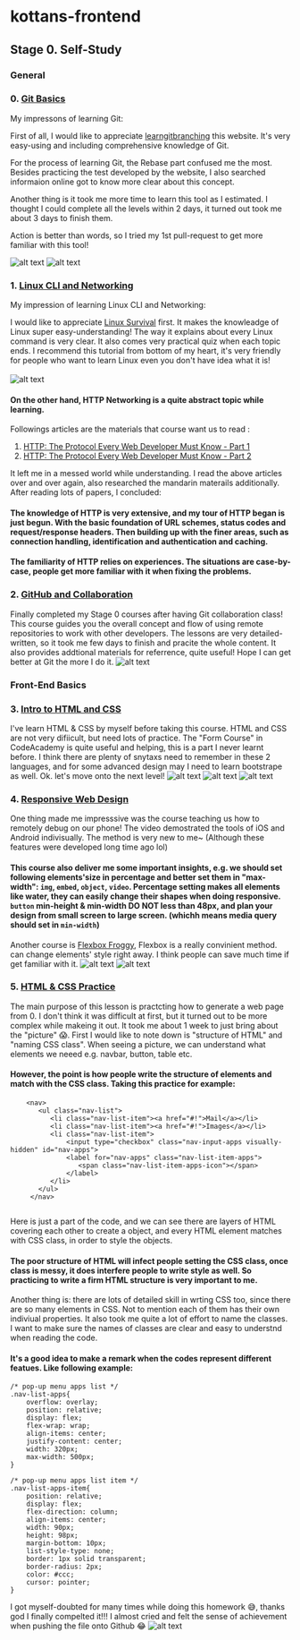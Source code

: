 # kottans-frontend

## Stage 0. Self-Study

### General

### 0. [Git Basics](tasks/git-intro.md) <br>
My impressons of learning Git:

First of all, I would like to appreciate [learngitbranching](https://learngitbranching.js.org/) this website. It's very easy-using and including comprehensive knowledge of Git.

For the process of learning Git, the Rebase part confused me the most. 
Besides practicing the test developed by the website, I also searched informaion online got to know more clear about this concept.

Another thing is it took me more time to learn this tool as I estimated. 
I thought I could complete all the levels within 2 days, it turned out took me about 3 days to finish them.

Action is better than words, so I tried my 1st pull-request to get more familiar with this tool!

![alt text](https://github.com/enidchu/kottans-frontend/blob/main/task_git_basics/1st%20pull%20request.jpg?raw=true)
![alt text](https://github.com/enidchu/kottans-frontend/blob/main/task_git_basics/git%20completed.jpg?raw=true)

###  1. [Linux CLI and Networking](tasks/linux-cli-http.md)
My impression of learning Linux CLI and Networking:

I would like to appreciate [Linux Survival](https://linuxsurvival.com/linux-man-command-exercise/) first. It makes the knowleadge of Linux super easy-understanding! The way it explains about every Linux command is very clear. It also comes very practical quiz when each topic ends. 
I recommend this tutorial from bottom of my heart, it's very friendly for people who want to learn Linux even you don't have idea what it is!  
<br>![alt text](https://github.com/enidchu/kottans-frontend/blob/main/task_linux_cli/Linux%20Survival%20completed.png?raw=true)
<br>
#### On the other hand, HTTP Networking is a quite abstract topic while learning. <br>
Followings articles are the materials that course want us to read :
1. [HTTP: The Protocol Every Web Developer Must Know - Part 1](https://code.tutsplus.com/tutorials/http-the-protocol-every-web-developer-must-know-part-1--net-31177)
2. [HTTP: The Protocol Every Web Developer Must Know - Part 2](https://code.tutsplus.com/tutorials/http-the-protocol-every-web-developer-must-know-part-2--net-31155) <br>

It left me in a messed world while understanding. I read the above articles over and over again, also researched the mandarin materails additionally. After reading lots of papers, I concluded:
#### The knowledge of HTTP is very extensive, and my tour of HTTP began is just begun. With the basic foundation of URL schemes, status codes and request/response headers. Then building up with the finer areas, such as connection handling, identification and authentication and caching. 
#### The familiarity of HTTP relies on experiences. The situations are case-by-case, people get more familiar with it when fixing the problems. 

### 2. [GitHub and Collaboration](tasks/git-collaboration.md)
Finally completed my Stage 0 courses after having Git collaboration class! This course guides you the overall concept and flow of using remote repositories to work with other developers. The lessons are very detailed-written, so it took me few days to finish and pracite the whole content. It also provides addtional materials for referrence, quite useful! Hope I can get better at Git the more I do it.
![alt text](https://github.com/enidchu/kottans-frontend/blob/main/task_git_collaboration/GitHub%20Collaboration%20compelted.png?raw=true)

### Front-End Basics

### 3. [Intro to HTML and CSS](https://github.com/kottans/frontend/blob/master/tasks/html-css-intro.md)
I've learn HTML & CSS by myself before taking this course. HTML and CSS are not very difiicult, but need lots of practice. The "Form Course" in CodeAcademy is quite useful and helping, this is a part I never learnt before. I think there are plenty of snytaxs need to remember in these 2 languages, and for some advanced design may I need to learn bootstrape as well. Ok. let's move onto the next level!
![alt text](https://github.com/enidchu/kottans-frontend/blob/main/task_html_css_intro/HTML%20&%20CSS%20Intro%20Completed.png?raw=true)
![alt text](https://github.com/enidchu/kottans-frontend/blob/main/task_html_css_intro/learn%20HTML%20completed.png?raw=true)
![alt text](https://github.com/enidchu/kottans-frontend/blob/main/task_html_css_intro/learn%20CSS%20completed.png?raw=true)

### 4. [Responsive Web Design](tasks/html-css-responsive.md)
One thing made me impresssive was the course teaching us how to remotely debug on our phone! The video demostrated the tools of iOS and Android indivisually. The method is very new to me~ (Although these features were developed long time ago lol)
#### This course also deliver me some important insights, e.g. we should set following elements'size in percentage and better set them in "max-width": `img`, `embed`, `object`, `video`. Percentage setting makes all elements like water, they can easily change their shapes when doing responsive. `button` min-height & min-width DO NOT less than 48px, and plan your design from small screen to large screen. (whichh means media query should set in `min-width`)
Another course is [Flexbox Froggy](http://flexboxfroggy.com/), Flexbox is a really convinient method. can change elements' style right away. I think people can save much time if get familiar with it. 
![alt text](https://github.com/enidchu/kottans-frontend/blob/main/task_responsive_web_design/Responsive%20Web%20Design%20Fundamentals%20completed.png?raw=true)
![alt text](https://github.com/enidchu/kottans-frontend/blob/main/task_responsive_web_design/Flexbox%20Froggy%20completed.png?raw=true)

 ### 5. [HTML & CSS Practice](tasks/html-css-popup.md)
 The main purpose of this lesson is practcting how to generate a web page from 0. I don't think it was difficult at first, but it turned out to be more complex while makeing it out. It took me about 1 week to just bring about the "picture" :scream:. First I would like to note down is  "structure of HTML" and "naming CSS class". When seeing a picture, we can understand what elements we neeed e.g. navbar, button, table etc. 
#### However, the point is how people write the structure of elements and match with the CSS class. Taking this practice for example: <br>
```
    <nav>
       <ul class="nav-list">
          <li class="nav-list-item"><a href="#!">Mail</a></li>
          <li class="nav-list-item"><a href="#!">Images</a></li>
          <li class="nav-list-item">
              <input type="checkbox" class="nav-input-apps visually-hidden" id="nav-apps">
              <label for="nav-apps" class="nav-list-item-apps">
                 <span class="nav-list-item-apps-icon"></span>
              </label>
          </li>
       </ul>   
     </nav>
                                        
```
Here is just a part of the code, and we can see there are layers of HTML covering each other to create a object, and every HTML element matches with CSS class, in order to style the objects. 
#### The poor structure of HTML will infect people setting the CSS class, once class is messy, it does interfere people to write style as well. So practicing to write a firm HTML structure is very important to me. <br>
Another thing is: there are lots of detailed skill in wrting CSS too, since there are so many elements in CSS. Not to mention each of them has their own indiviual properties. It also took me quite a lot of effort to name the classes. I want to make sure the names of classes are clear and easy to understnd when reading the code. 
#### It's a good idea to make a remark when the codes represent different featues. Like following example:
```
/* pop-up menu apps list */
.nav-list-apps{
    overflow: overlay;
    position: relative;
    display: flex;
    flex-wrap: wrap;
    align-items: center;
    justify-content: center;
    width: 320px;
    max-width: 500px;
}

/* pop-up menu apps list item */
.nav-list-apps-item{
    position: relative;
    display: flex;
    flex-direction: column;
    align-items: center;
    width: 90px;
    height: 98px;
    margin-bottom: 10px;
    list-style-type: none;
    border: 1px solid transparent;
    border-radius: 2px;
    color: #ccc;
    cursor: pointer;
}
```
I got myself-doubted for many times while doing this homework :sweat_smile:, thanks god I finally compelted it!!! I almost cried and felt the sense of achievement when pushing the file onto Github :joy:
![alt text](https://github.com/enidchu/kottans-frontend/blob/main/task_HTML_CSS_Popup_Practice/popup%20practice%20completed.png?raw=true)
